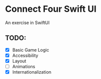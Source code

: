 # Connect Four Swift UI

An exercise in SwiftUI

## TODO:
- [x] Basic Game Logic
- [x] Accessibility
- [x] Layout
- [ ] Animations
- [x] Internationalization
